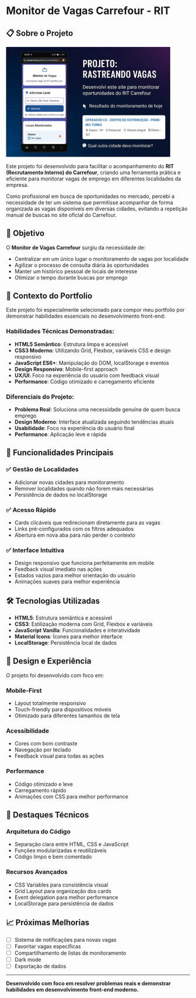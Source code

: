 # Monitor de Vagas Carrefour - RIT

## 📋 Sobre o Projeto

<img src="./assets/ritcarrefour.png" width="450">

Este projeto foi desenvolvido para facilitar o acompanhamento do **RIT (Recrutamento Interno) do Carrefour**, criando uma ferramenta prática e eficiente para monitorar vagas de emprego em diferentes localidades da empresa.

Como profissional em busca de oportunidades no mercado, percebi a necessidade de ter um sistema que permitisse acompanhar de forma organizada as vagas disponíveis em diversas cidades, evitando a repetição manual de buscas no site oficial do Carrefour.

## 🎯 Objetivo

O **Monitor de Vagas Carrefour** surgiu da necessidade de:
- Centralizar em um único lugar o monitoramento de vagas por localidade
- Agilizar o processo de consulta diária às oportunidades
- Manter um histórico pessoal de locais de interesse
- Otimizar o tempo durante buscas por emprego

## 💼 Contexto do Portfolio

Este projeto foi especialmente selecionado para compor meu portfolio por demonstrar habilidades essenciais no desenvolvimento front-end:

### **Habilidades Técnicas Demonstradas:**
- **HTML5 Semântico**: Estrutura limpa e acessível
- **CSS3 Moderno**: Utilizando Grid, Flexbox, variáveis CSS e design responsivo
- **JavaScript ES6+**: Manipulação do DOM, localStorage e eventos
- **Design Responsivo**: Mobile-first approach
- **UX/UI**: Foco na experiência do usuário com feedback visual
- **Performance**: Código otimizado e carregamento eficiente

### **Diferenciais do Projeto:**
- **Problema Real**: Soluciona uma necessidade genuína de quem busca emprego
- **Design Moderno**: Interface atualizada seguindo tendências atuais
- **Usabilidade**: Foco na experiência do usuário final
- **Performance**: Aplicação leve e rápida

## 🚀 Funcionalidades Principais

### ✅ **Gestão de Localidades**
- Adicionar novas cidades para monitoramento
- Remover localidades quando não forem mais necessárias
- Persistência de dados no localStorage

### ✅ **Acesso Rápido**
- Cards clicáveis que redirecionam diretamente para as vagas
- Links pré-configurados com os filtros adequados
- Abertura em nova aba para não perder o contexto

### ✅ **Interface Intuitiva**
- Design responsivo que funciona perfeitamente em mobile
- Feedback visual imediato nas ações
- Estados vazios para melhor orientação do usuário
- Animações suaves para melhor experiência

## 🛠️ Tecnologias Utilizadas

- **HTML5**: Estrutura semântica e acessível
- **CSS3**: Estilização moderna com Grid, Flexbox e variáveis
- **JavaScript Vanilla**: Funcionalidades e interatividade
- **Material Icons**: Ícones para melhor interface
- **LocalStorage**: Persistência local de dados

## 📱 Design e Experiência

O projeto foi desenvolvido com foco em:

### **Mobile-First**
- Layout totalmente responsivo
- Touch-friendly para dispositivos móveis
- Otimizado para diferentes tamanhos de tela

### **Acessibilidade**
- Cores com bom contraste
- Navegação por teclado
- Feedback visual para todas as ações

### **Performance**
- Código otimizado e leve
- Carregamento rápido
- Animações com CSS para melhor performance

## 🌟 Destaques Técnicos

### **Arquitetura do Código**
- Separação clara entre HTML, CSS e JavaScript
- Funções modularizadas e reutilizáveis
- Código limpo e bem comentado

### **Recursos Avançados**
- CSS Variables para consistência visual
- Grid Layout para organização dos cards
- Event delegation para melhor performance
- LocalStorage para persistência de dados

## 📈 Próximas Melhorias

- [ ] Sistema de notificações para novas vagas
- [ ] Favoritar vagas específicas
- [ ] Compartilhamento de listas de monitoramento
- [ ] Dark mode
- [ ] Exportação de dados

---

**Desenvolvido com foco em resolver problemas reais e demonstrar habilidades em desenvolvimento front-end moderno.**